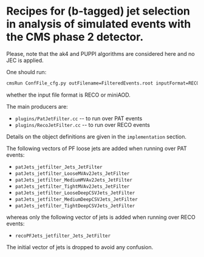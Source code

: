 Recipes for (b-tagged) jet selection in analysis of simulated events with the CMS phase 2 detector.
=========================

Please, note that the ak4 and PUPPI algorithms are considered here and no JEC is applied.

One should run:
```bash
cmsRun ConfFile_cfg.py outFilename=FilteredEvents.root inputFormat=RECO/PAT
```

whether the input file format is RECO or miniAOD.

The main producers are:
   * `plugins/PatJetFilter.cc` -- to run over PAT events 
   * `plugins/RecoJetFilter.cc` -- to run over RECO events 

Details on the object definitions are given in the `implementation` section.

The following vectors of PF loose jets are added when running over PAT events: 
   * `patJets_jetfilter_Jets_JetFilter`
   * `patJets_jetfilter_LooseMVAv2Jets_JetFilter`
   * `patJets_jetfilter_MediumMVAv2Jets_JetFilter`
   * `patJets_jetfilter_TightMVAv2Jets_JetFilter`
   * `patJets_jetfilter_LooseDeepCSVJets_JetFilter`
   * `patJets_jetfilter_MediumDeepCSVJets_JetFilter`
   * `patJets_jetfilter_TightDeepCSVJets_JetFilter`

whereas only the following vector of jets is added when running over RECO events:
   * `recoPFJets_jetfilter_Jets_JetFilter`

The initial vector of jets is dropped to avoid any confusion.

